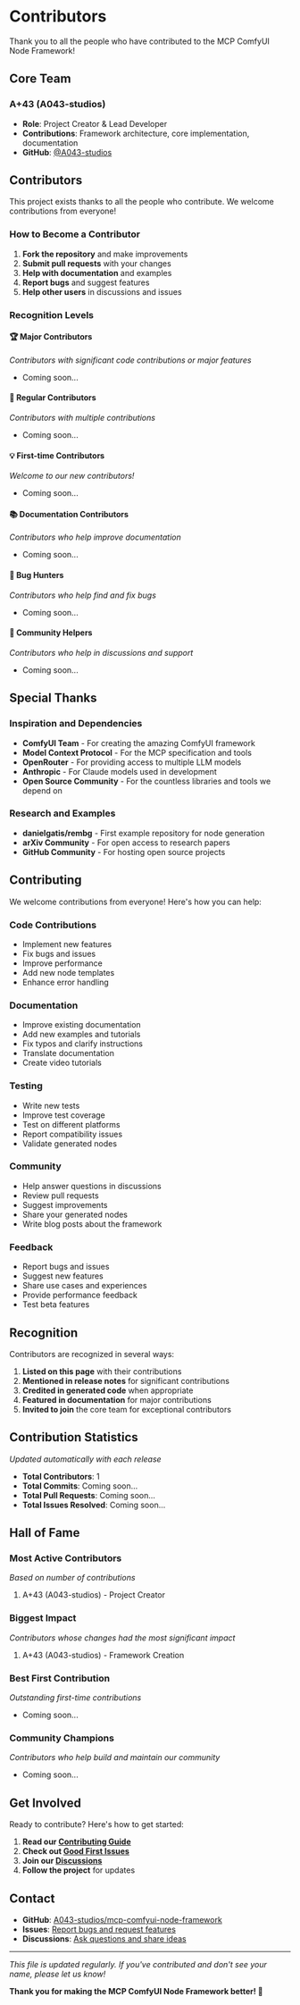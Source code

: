 # Contributors

Thank you to all the people who have contributed to the MCP ComfyUI Node Framework!

## Core Team

### A+43 (A043-studios)
- **Role**: Project Creator & Lead Developer
- **Contributions**: Framework architecture, core implementation, documentation
- **GitHub**: [@A043-studios](https://github.com/A043-studios)

## Contributors

This project exists thanks to all the people who contribute. We welcome contributions from everyone!

### How to Become a Contributor

1. **Fork the repository** and make improvements
2. **Submit pull requests** with your changes
3. **Help with documentation** and examples
4. **Report bugs** and suggest features
5. **Help other users** in discussions and issues

### Recognition Levels

#### 🏆 Major Contributors
*Contributors with significant code contributions or major features*

- Coming soon...

#### 🌟 Regular Contributors
*Contributors with multiple contributions*

- Coming soon...

#### 💡 First-time Contributors
*Welcome to our new contributors!*

- Coming soon...

#### 📚 Documentation Contributors
*Contributors who help improve documentation*

- Coming soon...

#### 🐛 Bug Hunters
*Contributors who help find and fix bugs*

- Coming soon...

#### 💬 Community Helpers
*Contributors who help in discussions and support*

- Coming soon...

## Special Thanks

### Inspiration and Dependencies

- **ComfyUI Team** - For creating the amazing ComfyUI framework
- **Model Context Protocol** - For the MCP specification and tools
- **OpenRouter** - For providing access to multiple LLM models
- **Anthropic** - For Claude models used in development
- **Open Source Community** - For the countless libraries and tools we depend on

### Research and Examples

- **danielgatis/rembg** - First example repository for node generation
- **arXiv Community** - For open access to research papers
- **GitHub Community** - For hosting open source projects

## Contributing

We welcome contributions from everyone! Here's how you can help:

### Code Contributions
- Implement new features
- Fix bugs and issues
- Improve performance
- Add new node templates
- Enhance error handling

### Documentation
- Improve existing documentation
- Add new examples and tutorials
- Fix typos and clarify instructions
- Translate documentation
- Create video tutorials

### Testing
- Write new tests
- Improve test coverage
- Test on different platforms
- Report compatibility issues
- Validate generated nodes

### Community
- Help answer questions in discussions
- Review pull requests
- Suggest improvements
- Share your generated nodes
- Write blog posts about the framework

### Feedback
- Report bugs and issues
- Suggest new features
- Share use cases and experiences
- Provide performance feedback
- Test beta features

## Recognition

Contributors are recognized in several ways:

1. **Listed on this page** with their contributions
2. **Mentioned in release notes** for significant contributions
3. **Credited in generated code** when appropriate
4. **Featured in documentation** for major contributions
5. **Invited to join** the core team for exceptional contributors

## Contribution Statistics

*Updated automatically with each release*

- **Total Contributors**: 1
- **Total Commits**: Coming soon...
- **Total Pull Requests**: Coming soon...
- **Total Issues Resolved**: Coming soon...

## Hall of Fame

### Most Active Contributors
*Based on number of contributions*

1. A+43 (A043-studios) - Project Creator

### Biggest Impact
*Contributors whose changes had the most significant impact*

1. A+43 (A043-studios) - Framework Creation

### Best First Contribution
*Outstanding first-time contributions*

- Coming soon...

### Community Champions
*Contributors who help build and maintain our community*

- Coming soon...

## Get Involved

Ready to contribute? Here's how to get started:

1. **Read our [Contributing Guide](CONTRIBUTING.md)**
2. **Check out [Good First Issues](https://github.com/A043-studios/mcp-comfyui-node-framework/labels/good%20first%20issue)**
3. **Join our [Discussions](https://github.com/A043-studios/mcp-comfyui-node-framework/discussions)**
4. **Follow the project** for updates

## Contact

- **GitHub**: [A043-studios/mcp-comfyui-node-framework](https://github.com/A043-studios/mcp-comfyui-node-framework)
- **Issues**: [Report bugs and request features](https://github.com/A043-studios/mcp-comfyui-node-framework/issues)
- **Discussions**: [Ask questions and share ideas](https://github.com/A043-studios/mcp-comfyui-node-framework/discussions)

---

*This file is updated regularly. If you've contributed and don't see your name, please let us know!*

**Thank you for making the MCP ComfyUI Node Framework better! 🚀**
